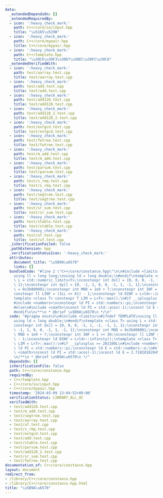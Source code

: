 ```yaml
---
data:
  _extendedDependsOn: []
  _extendedRequiredBy:
  - icon: ':heavy_check_mark:'
    path: C++/core/io/input.hpp
    title: "\u5165\u529B"
  - icon: ':heavy_check_mark:'
    path: C++/core/mypair.hpp
    title: C++/core/mypair.hpp
  - icon: ':heavy_check_mark:'
    path: C++/template.hpp
    title: "\u30C6\u30F3\u30D7\u30EC\u30FC\u30C8"
  _extendedVerifiedWith:
  - icon: ':heavy_check_mark:'
    path: test/aarray.test.cpp
    title: test/aarray.test.cpp
  - icon: ':heavy_check_mark:'
    path: test/add.test.cpp
    title: test/add.test.cpp
  - icon: ':heavy_check_mark:'
    path: test/add128.test.cpp
    title: test/add128.test.cpp
  - icon: ':heavy_check_mark:'
    path: test/add128_2.test.cpp
    title: test/add128_2.test.cpp
  - icon: ':heavy_check_mark:'
    path: test/extgcd.test.cpp
    title: test/extgcd.test.cpp
  - icon: ':heavy_check_mark:'
    path: test/fwtree.test.cpp
    title: test/fwtree.test.cpp
  - icon: ':heavy_check_mark:'
    path: test/m_add.test.cpp
    title: test/m_add.test.cpp
  - icon: ':heavy_check_mark:'
    path: test/parsum.test.cpp
    title: test/parsum.test.cpp
  - icon: ':heavy_check_mark:'
    path: test/s_rmq.test.cpp
    title: test/s_rmq.test.cpp
  - icon: ':heavy_check_mark:'
    path: test/segtree.test.cpp
    title: test/segtree.test.cpp
  - icon: ':heavy_check_mark:'
    path: test/sr_sum.test.cpp
    title: test/sr_sum.test.cpp
  - icon: ':heavy_check_mark:'
    path: test/stable.test.cpp
    title: test/stable.test.cpp
  - icon: ':heavy_check_mark:'
    path: test/uf.test.cpp
    title: test/uf.test.cpp
  _isVerificationFailed: false
  _pathExtension: hpp
  _verificationStatusIcon: ':heavy_check_mark:'
  attributes:
    document_title: "\u5B9A\u6570"
    links: []
  bundledCode: "#line 2 \"C++/core/constance.hpp\"\n\n#include <limits>\n#ifndef TEMPLATE\n\
    using ll = long long;\nusing ld = long double;\n#endif\ntemplate <class T> using\
    \ L = std::numeric_limits<T>;\nconstexpr int dx[] = {0, 0, 0, -1, 1, -1, -1, 1,\
    \ 1};\nconstexpr int dy[] = {0, -1, 1, 0, 0, -1, 1, -1, 1};\nconstexpr int MOD\
    \ = 0x3b800001;\nconstexpr int M0D = 1e9 + 7;\nconstexpr int INF = 1 << 30;\n\
    constexpr ll LINF = (1LL << 61) - 1;\nconstexpr ld DINF = L<ld>::infinity();\n\
    template <class T> constexpr T LIM = L<T>::max();\n#if __cplusplus >= 202100L\n\
    #include <numbers>\nconstexpr ld PI = std::numbers::pi;\nconstexpr ld E = std::numbers::e;\n\
    #else\n#include <cmath>\nconst ld PI = std::acos(-1);\nconst ld E = 2.718281828459045;\n\
    #endif\n\n/**\n * @brief \u5B9A\u6570\n */\n"
  code: "#pragma once\n\n#include <limits>\n#ifndef TEMPLATE\nusing ll = long long;\n\
    using ld = long double;\n#endif\ntemplate <class T> using L = std::numeric_limits<T>;\n\
    constexpr int dx[] = {0, 0, 0, -1, 1, -1, -1, 1, 1};\nconstexpr int dy[] = {0,\
    \ -1, 1, 0, 0, -1, 1, -1, 1};\nconstexpr int MOD = 0x3b800001;\nconstexpr int\
    \ M0D = 1e9 + 7;\nconstexpr int INF = 1 << 30;\nconstexpr ll LINF = (1LL << 61)\
    \ - 1;\nconstexpr ld DINF = L<ld>::infinity();\ntemplate <class T> constexpr T\
    \ LIM = L<T>::max();\n#if __cplusplus >= 202100L\n#include <numbers>\nconstexpr\
    \ ld PI = std::numbers::pi;\nconstexpr ld E = std::numbers::e;\n#else\n#include\
    \ <cmath>\nconst ld PI = std::acos(-1);\nconst ld E = 2.718281828459045;\n#endif\n\
    \n/**\n * @brief \u5B9A\u6570\n */"
  dependsOn: []
  isVerificationFile: false
  path: C++/core/constance.hpp
  requiredBy:
  - C++/template.hpp
  - C++/core/io/input.hpp
  - C++/core/mypair.hpp
  timestamp: '2024-03-09 13:04:52+09:00'
  verificationStatus: LIBRARY_ALL_AC
  verifiedWith:
  - test/add128.test.cpp
  - test/m_add.test.cpp
  - test/segtree.test.cpp
  - test/aarray.test.cpp
  - test/uf.test.cpp
  - test/s_rmq.test.cpp
  - test/extgcd.test.cpp
  - test/add.test.cpp
  - test/stable.test.cpp
  - test/parsum.test.cpp
  - test/add128_2.test.cpp
  - test/sr_sum.test.cpp
  - test/fwtree.test.cpp
documentation_of: C++/core/constance.hpp
layout: document
redirect_from:
- /library/C++/core/constance.hpp
- /library/C++/core/constance.hpp.html
title: "\u5B9A\u6570"
---
```

